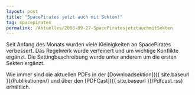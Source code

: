 ```yaml
---
layout: post
title: "SpacePirates jetzt auch mit Sekten!"
tag: spacepirates
permalink: /Aktuelles/2008-09-27-SpacePiratesjetztauchmitSekten
---
```


Seit Anfang des Monats wurden viele Kleinigkeiten an SpacePirates verbessert. Das Regelwerk wurde verfeinert und um wichtige Konflikte ergänzt. Die Settingbeschreibung wurde unter anderem um die ersten Sekten ergänzt.

Wie immer sind die aktuellen PDFs in der [Downloadsektion]({{ site.baseurl }}/Publikationen/) und über den [PDFCast]({{ site.baseurl }}/Pdfcast.rss) erhältlich.


